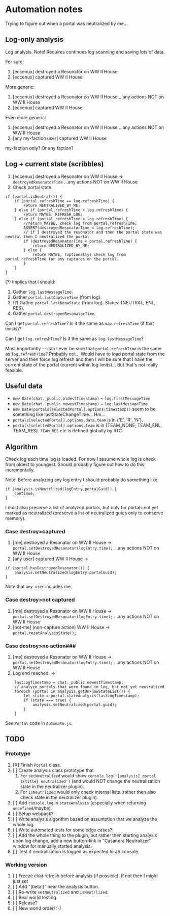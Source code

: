 Automation notes
================

Trying to figure out when a portal was neutralized by me...

Log-only analysis
-----------------

Log analysis. Note! Requires continues log scanning and saving lots of data.  

For sure:
1. [eccenux]	destroyed a Resonator on WW II House
2. [eccenux]	captured WW II House

More generic:
1. [eccenux]	destroyed a Resonator on WW II House
...any actions NOT on WW II House
2. [eccenux]	captured WW II House

Even more generic:
1. [eccenux]	destroyed a Resonator on WW II House
...any actions NOT on WW II House
2. [any my-faction user]	captured WW II House

my-faction only? Or any faction?

Log + current state (scribbles)
-------------------

1. [eccenux]	destroyed a Resonator on WW II House -> `destroyedResonatorTime`
...any actions NOT on WW II House
2. Check portal state.

```
if (portal.isNeutral()) {
	if (portal.refreshTime == log.refreshTime) {
		return NEUTRALIZED_BY_ME;
	} else if (portal.refreshTime > log.refreshTime) {
		return MAYBE, REFRESH_LOG;
	} else if (portal.refreshTime < log.refreshTime) {
		//return MAYBE, check log from portal.refreshTime;
		ASSERT(destroyedResonatorTime < log.refreshTime);
		// if I destroyed the resonator and then the portal state was neutral then I neutralized the portal
		if (destroyedResonatorTime < portal.refreshTime) {
			return NEUTRALIZED_BY_ME;
		} else {
			return MAYBE, (optionally) check log from portal.refreshTime for any captures on the portal.
		}
	}
}
```

(?) Implies that I should:
1. Gather `log.lastMessageTime`.
2. Gather `portal.lastCaptureTime` (from log).
3. (?) Gather `portal.lastKonwState` (from log). States: {NEUTRAL, ENL, RES}.
4. Gather `portal.destroyedResonatorTime`.


Can I get `portal.refreshTime`? Is it the same as `map.refreshTime` (if that exists)?

Can I get `log.refreshTime`? Is it the same as `log.lastMessageTime`?

Most importantly -- can I ever be sure that `portal.refreshTime` is the same as `log.refreshTime`? Probably not... Would have to load portal state from the server and then force log refresh and then I will be sure that I have the current state of the portal (current within log limits)... But that's not really feasible.

Useful data
-----------

* `new Date(chat._public.oldestTimestamp)` ~ `log.firstMessageTime`
* `new Date(chat._public.newestTimestamp)` ~ `log.lastMessageTime`
* `new Date(portals[selectedPortal].options.timestamp))` seem to be something like lastStateChangeTime... Hm...
* `portals[selectedPortal].options.data.team` is in {'E', 'R', 'N'}.
* `portals[selectedPortal].options.team` is in {TEAM_NONE, TEAM_ENL, TEAM_RES}. `TEAM_RES` etc is defined globally by IITC.

Algorithm
---------

Check log each time log is loaded. For now I assume whole log is check from oldest to youngest. Should probably figure out how to do this incrementally.

Note! Before analyzing any log entry I should probably do something like:
```
if (analysis.isNeutrlized(logEntry.portalGuid)) {
	continue;
}
```
I must also preserve a list of analyzed portals, but only for portals not yet marked as neutralized (preserve a list of neutralized guids only to conserve memory).

### Case destroy>captured ###
1. [me]	destroyed a Resonator on WW II House -> `portal.setDestroyedResonator(logEntry.time);`
...any actions NOT on WW II House
2. [any user]	captured WW II House  ->
```
if (portal.hasDestroyedResonator()) {
	analysis.setNeutralized(logEntry.portalGuid);
}
```

Note that `any user` includes me.

### Case destroy>not captured ###
1. [me]	destroyed a Resonator on WW II House -> `portal.setDestroyedResonator(logEntry.time);`
...any actions NOT on WW II House
2. [not-me]	(non-capture action) WW II House  -> `portal.resetAnalysisState();`

### Case destroy>no action###
1. [me]	destroyed a Resonator on WW II House -> `portal.setDestroyedResonator(logEntry.time);`
...any actions NOT on WW II House
2. Log end reached. ->
```
	lastLogTimestamp = chat._public.newestTimestamp;
	// analyze portals that were found in log, but not yet neutralized
	foreach (portal in analysis.getUnknowStateList()) {
		let state = portal.stateAnalysis(lastLogTimestamp);
		if (state === true) {
			analysis.setNeutralized(portal.guid);
		}
	}
```

See `Portal` code in `Automate.js`.

TODO
----

### Prototype ###

1. [X] Finish `Portal` class.
2. [ ] Create analysis class prototype that
	1. For `setNeutralized` would show `console.log('[analysis] portal ${title} neutralized')` (and would NOT change the neutralization state in the neutralizer plugin).
	2. For `isNeutrlized` would only check internal lists (rather then also check state in the neutralizer plugin). 
2. [ ] Add `console.log` in `stateAnalysis` (especially when returning `undefined`/maybe).
3. [ ] Setup webpack?
3. [ ] Write analysis algorithm based on assumption that we analyze the whole log.
4. [ ] Write automated tests for some edge cases? 
5. [ ] Add the whole thing to the plugin, but rather then starting analysis upon log change, add a new button-link in "Casandra Neutralizer" window for manually started analysis. 
6. [ ] Test if neutralization is logged as expected to JS console.

### Working version ###

1. [ ] Freeze chat refresh before analysis (if possible). If not then I might just set 
2. [ ] Add "(beta!)" near the analysis button.
3. [ ] Re-write `setNeutralized` and `isNeutrlized`.
10. [ ] Real world testing. 
50. [ ] Release?
100. [ ] New world order! :-)
